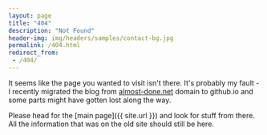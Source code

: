 ```yaml
---
layout: page
title: "404"
description: "Not Found"
header-img: img/headers/samples/contact-bg.jpg
permalink: /404.html
redirect_from:
 - /404/
---
```


It seems like the page you wanted to visit isn't there. It's probably my fault - I recently migrated the blog from
[almost-done.net](http://almost-done.net/) domain to github.io and some parts might have gotten lost along the way.

Please head for the [main page]({{ site.url }}) and look for stuff from there. All the information that was on the old
site should still be here.